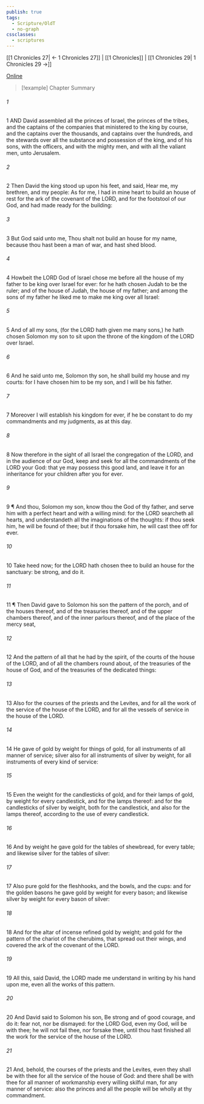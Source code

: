 ```yaml
---
publish: true
tags:
  - Scripture/OldT
  - no-graph
cssclasses:
  - scriptures
---
```

[[1 Chronicles 27| ← 1 Chronicles 27]] | [[1 Chronicles]] | [[1 Chronicles 29| 1 Chronicles 29 →]]

[Online](https://churchofjesuschrist.org/study/scriptures/ot/1-chr/28?lang=eng)

>[!example] Chapter Summary
>
###### 1
1 AND David assembled all the princes of Israel, the princes of the tribes, and the captains of the companies that ministered to the king by course, and the captains over the thousands, and captains over the hundreds, and the stewards over all the substance and possession of the king, and of his sons, with the officers, and with the mighty men, and with all the valiant men, unto Jerusalem.
###### 2
2 Then David the king stood up upon his feet, and said, Hear me, my brethren, and my people: As for me, I had in mine heart to build an house of rest for the ark of the covenant of the LORD, and for the footstool of our God, and had made ready for the building:
###### 3
3 But God said unto me, Thou shalt not build an house for my name, because thou hast been a man of war, and hast shed blood.
###### 4
4 Howbeit the LORD God of Israel chose me before all the house of my father to be king over Israel for ever: for he hath chosen Judah to be the ruler; and of the house of Judah, the house of my father; and among the sons of my father he liked me to make me king over all Israel:
###### 5
5 And of all my sons, (for the LORD hath given me many sons,) he hath chosen Solomon my son to sit upon the throne of the kingdom of the LORD over Israel.
###### 6
6 And he said unto me, Solomon thy son, he shall build my house and my courts: for I have chosen him to be my son, and I will be his father.
###### 7
7 Moreover I will establish his kingdom for ever, if he be constant to do my commandments and my judgments, as at this day.
###### 8
8 Now therefore in the sight of all Israel the congregation of the LORD, and in the audience of our God, keep and seek for all the commandments of the LORD your God: that ye may possess this good land, and leave it for an inheritance for your children after you for ever.
###### 9
9 ¶ And thou, Solomon my son, know thou the God of thy father, and serve him with a perfect heart and with a willing mind: for the LORD searcheth all hearts, and understandeth all the imaginations of the thoughts: if thou seek him, he will be found of thee; but if thou forsake him, he will cast thee off for ever.
###### 10
10 Take heed now; for the LORD hath chosen thee to build an house for the sanctuary: be strong, and do it.
###### 11
11 ¶ Then David gave to Solomon his son the pattern of the porch, and of the houses thereof, and of the treasuries thereof, and of the upper chambers thereof, and of the inner parlours thereof, and of the place of the mercy seat,
###### 12
12 And the pattern of all that he had by the spirit, of the courts of the house of the LORD, and of all the chambers round about, of the treasuries of the house of God, and of the treasuries of the dedicated things:
###### 13
13 Also for the courses of the priests and the Levites, and for all the work of the service of the house of the LORD, and for all the vessels of service in the house of the LORD.
###### 14
14 He gave of gold by weight for things of gold, for all instruments of all manner of service; silver also for all instruments of silver by weight, for all instruments of every kind of service:
###### 15
15 Even the weight for the candlesticks of gold, and for their lamps of gold, by weight for every candlestick, and for the lamps thereof: and for the candlesticks of silver by weight, both for the candlestick, and also for the lamps thereof, according to the use of every candlestick.
###### 16
16 And by weight he gave gold for the tables of shewbread, for every table; and likewise silver for the tables of silver:
###### 17
17 Also pure gold for the fleshhooks, and the bowls, and the cups: and for the golden basons he gave gold by weight for every bason; and likewise silver by weight for every bason of silver:
###### 18
18 And for the altar of incense refined gold by weight; and gold for the pattern of the chariot of the cherubims, that spread out their wings, and covered the ark of the covenant of the LORD.
###### 19
19 All this, said David, the LORD made me understand in writing by his hand upon me, even all the works of this pattern.
###### 20
20 And David said to Solomon his son, Be strong and of good courage, and do it: fear not, nor be dismayed: for the LORD God, even my God, will be with thee; he will not fail thee, nor forsake thee, until thou hast finished all the work for the service of the house of the LORD.
###### 21
21 And, behold, the courses of the priests and the Levites, even they shall be with thee for all the service of the house of God: and there shall be with thee for all manner of workmanship every willing skilful man, for any manner of service: also the princes and all the people will be wholly at thy commandment.



